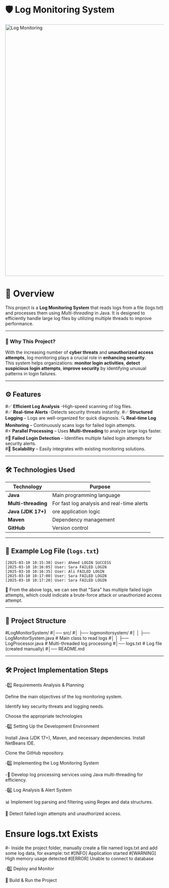 # 🛡️ Log Monitoring System

<img src="https://github.com/user-attachments/assets/56d98cd5-2414-4408-b588-3b6e53f696b2" alt="Log Monitoring" width="800">



# 📌 Overview
This project is a **Log Monitoring System** that reads logs from a file (logs.txt) and processes them using *Multi-threading* in Java. It is designed to efficiently handle large log files by utilizing multiple threads to improve performance.

---

### 🚀 Why This Project?
With the increasing number of **cyber threats** and **unauthorized access attempts**, log monitoring plays a crucial role in **enhancing security**.  
This system helps organizations:
**monitor login activities**,
**detect suspicious login attempts**,
**improve security** by identifying unusual patterns in login failures.

---

## ⚙️ Features
#✅ **Efficient Log Analysis** -High-speed scanning of log files.  
#✅ **Real-time Alerts** -Detects security threats instantly. 
#✅ **Structured Logging**  – Logs are well-organized for quick diagnosis.
🔍 **Real-time Log Monitoring** – Continuously scans logs for failed login attempts.  
#⚡ **Parallel Processing** – Uses **Multi-threading** to analyze large logs faster.  
#🚨 **Failed Login Detection** – Identifies multiple failed login attempts for security alerts.   
#📩 **Scalability** – Easily integrates with existing monitoring solutions. 

---

## 🛠️ Technologies Used
| **Technology**       | **Purpose**                               |
|----------------------|-------------------------------------------|
| **Java**            | Main programming language                  |
| **Multi-threading** | For fast log analysis and real-time alerts |
| **Java (JDK 17+)**  | ore application logic                      |
| **Maven**           | Dependency management                      |
| **GitHub**          | Version control                            |

---


## 📜 Example Log File (`logs.txt`)
```
[2025-03-10 10:15:30] User: Ahmed LOGIN SUCCESS  
[2025-03-10 10:16:05] User: Sara FAILED LOGIN  
[2025-03-10 10:16:35] User: Ali FAILED LOGIN  
[2025-03-10 10:17:00] User: Sara FAILED LOGIN  
[2025-03-10 10:17:20] User: Sara FAILED LOGIN
```
🚨 From the above logs, we can see that "Sara" has multiple failed login attempts, which could indicate a brute-force attack or unauthorized access attempt.


---
## 📂 Project Structure

#LogMonitorSystem/
#│── src/
#│   ├── logmonitorsystem/
#│   │   ├── LogMonitorSystem.java  # Main class to read logs
#│   │   ├── LogProcessor.java       # Multi-threaded log processing
#│── logs.txt                        # Log file (created manually)
#│── README.md

---
## 🛠 Project Implementation Steps

-1️⃣ Requirements Analysis & Planning

Define the main objectives of the log monitoring system.

Identify key security threats and logging needs.

Choose the appropriate technologies

-2️⃣ Setting Up the Development Environment

Install Java (JDK 17+), Maven, and necessary dependencies.
Install NetBeans IDE.

Clone the GitHub repository.

-3️⃣ Implementing the Log Monitoring System

-🔄 Develop log processing services using Java multi-threading for efficiency.

-4️⃣ Log Analysis & Alert System

📊 Implement log parsing and filtering using Regex and data structures.

🚨 Detect failed login attempts and unauthorized access.

# Ensure logs.txt Exists
#- Inside the project folder, manually create a file named logs.txt and add some log data, for example:
  txt
  #[INFO] Application started
  #[WARNING] High memory usage detected
  #[ERROR] Unable to connect to database

-5️⃣ Deploy and Monitor

🚀 Build & Run the Project


